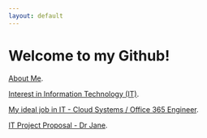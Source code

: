 ```yaml
---
layout: default
---
```


# Welcome to my Github!

[About Me](./about-me.html).


[Interest in Information Technology (IT)](./interest-in-IT.html).


[My ideal job in IT - Cloud Systems / Office 365 Engineer](./ideal-job-o365-engineer.html).


[IT Project Proposal - Dr Jane](./dr-jane.html).
